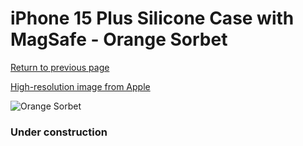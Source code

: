 # iPhone 15 Plus Silicone Case with MagSafe - Orange Sorbet

[Return to previous page](/iphone_15)

[High-resolution image from Apple](https://store.storeimages.cdn-apple.com/8756/as-images.apple.com/is/MT173?wid=4500&hei=4500&fmt=png)

<div style="width: 384px"><img src="/everysource/MT173.png" alt="Orange Sorbet"></div>

### Under construction
